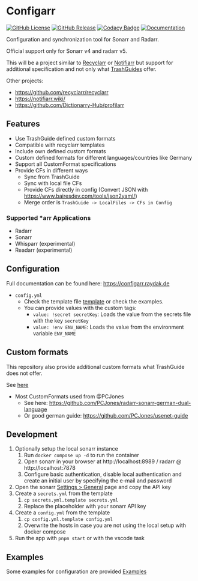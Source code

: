 # Configarr

[![GitHub License](https://img.shields.io/github/license/raydak-labs/configarr)](https://github.com/raydak-labs/configarr/blob/main/LICENSE)
[![GitHub Release](https://img.shields.io/github/v/release/raydak-labs/configarr?logo=github)](https://github.com/raydak-labs/configarr/releases/)
[![Codacy Badge](https://app.codacy.com/project/badge/Grade/bf3242f8502145d5b4395b9b2aa7c7c6)](https://app.codacy.com/gh/raydak-labs/configarr/dashboard?utm_source=gh&utm_medium=referral&utm_content=&utm_campaign=Badge_grade)
[![Documentation](https://img.shields.io/badge/Documentation-blue)](https://configarr.raydak.de)

Configuration and synchronization tool for Sonarr and Radarr.

Official support only for Sonarr v4 and radarr v5.

This will be a project similar to [Recyclarr](https://github.com/recyclarr/recyclarr) or [Notifiarr](https://notifiarr.wiki/) but support for additional specification and not only what [TrashGuides](https://trash-guides.info/) offer.

Other projects:

- https://github.com/recyclarr/recyclarr
- https://notifiarr.wiki/
- https://github.com/Dictionarry-Hub/profilarr

## Features

- Use TrashGuide defined custom formats
- Compatible with recyclarr templates
- Include own defined custom formats
- Custom defined formats for different languages/countries like Germany
- Support all CustomFormat specifications
- Provide CFs in different ways
  - Sync from TrashGuide
  - Sync with local file CFs
  - Provide CFs directly in config (Convert JSON with https://www.bairesdev.com/tools/json2yaml/)
  - Merge order is `TrashGuide -> LocalFiles -> CFs in Config`

### Supported \*arr Applications

- Radarr
- Sonarr
- Whisparr (experimental)
- Readarr (experimental)

## Configuration

Full documentation can be found here: https://configarr.raydak.de

- `config.yml`
  - Check the template file [template](./config.yml.template) or check the examples.
  - You can provide values with the custom tags:
    - `value: !secret secretKey`: Loads the value from the secrets file with the key `secretKey`
    - `value: !env ENV_NAME`: Loads the value from the environment variable `ENV_NAME`

## Custom formats

This repository also provide additional custom formats what TrashGuide does not offer.

See [here](./custom/cfs/)

- Most CustomFormats used from @PCJones
  - See here: https://github.com/PCJones/radarr-sonarr-german-dual-language
  - Or good german guide: https://github.com/PCJones/usenet-guide

## Development

1. Optionally setup the local sonarr instance
   1. Run `docker compose up -d` to run the container
   2. Open sonarr in your browser at http://localhost:8989 / radarr @ http://localhost:7878
   3. Configure basic authentication, disable local authentication and create an initial user by specifying the e-mail and password
2. Open the sonarr [Settings > General](http://localhost:8989/settings/general) page and copy the API key
3. Create a `secrets.yml` from the template
   1. `cp secrets.yml.template secrets.yml`
   2. Replace the placeholder with your sonarr API key
4. Create a `config.yml` from the template
   1. `cp config.yml.template config.yml`
   2. Overwrite the hosts in case you are not using the local setup with docker compose
5. Run the app with `pnpm start` or with the vscode task

## Examples

Some examples for configuration are provided [Examples](./examples/)
